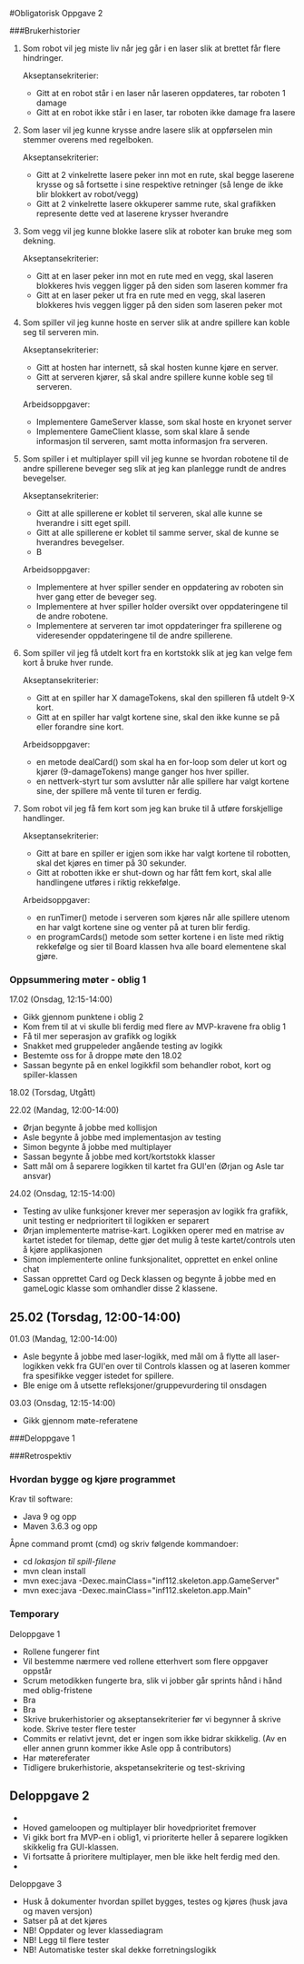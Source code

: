 #Obligatorisk Oppgave 2

###Brukerhistorier
1) Som robot vil jeg miste liv når jeg går i en laser slik at brettet får flere hindringer.
  
   Akseptansekriterier:
   - Gitt at en robot står i en laser når laseren oppdateres, tar roboten 1 damage
   - Gitt at en robot ikke står i en laser, tar roboten ikke damage fra lasere
    
2) Som laser vil jeg kunne krysse andre lasere slik at oppførselen min stemmer overens
med regelboken.
   
   Akseptansekriterier:
   - Gitt at 2 vinkelrette lasere peker inn mot en rute, skal begge
     laserene krysse og så fortsette i sine respektive retninger (så lenge de ikke blir blokkert av robot/vegg)
   - Gitt at 2 vinkelrette lasere okkuperer samme rute, skal grafikken
     represente dette ved at laserene krysser hverandre
     
3) Som vegg vil jeg kunne blokke lasere slik at roboter kan bruke meg som dekning.
   
   Akseptansekriterier:
   - Gitt at en laser peker inn mot en rute med en vegg, skal laseren
    blokkeres hvis veggen ligger på den siden som laseren kommer fra
   - Gitt at en laser peker ut fra en rute med en vegg, skal laseren
    blokkeres hvis veggen ligger på den siden som laseren peker mot

4) Som spiller vil jeg kunne hoste en server slik at andre spillere kan koble seg til serveren min.

    Akseptansekriterier:
    - Gitt at hosten har internett, så skal hosten kunne kjøre en server.
    - Gitt at serveren kjører, så skal andre spillere kunne koble seg til serveren.
    
    Arbeidsoppgaver:
    - Implementere GameServer klasse, som skal hoste en kryonet server
    - Implementere GameClient klasse, som skal klare å sende informasjon til serveren,
      samt motta informasjon fra serveren.
   
5) Som spiller i et multiplayer spill vil jeg kunne se hvordan robotene til de andre 
   spillerene beveger seg slik at jeg kan planlegge rundt de andres bevegelser.
   
   Akseptansekriterier:
   - Gitt at alle spillerene er koblet til serveren, skal alle kunne se hverandre i sitt eget spill.
   - Gitt at alle spillerene er koblet til samme server, skal de kunne se hverandres bevegelser.
   - B
   
   Arbeidsoppgaver:
   - Implementere at hver spiller sender en oppdatering av roboten sin hver gang etter de beveger seg.
   - Implementere at hver spiller holder oversikt over oppdateringene til de andre robotene.
   - Implementere at serveren tar imot oppdateringer fra spillerene og videresender oppdateringene
   til de andre spillerene.

6) Som spiller vil jeg få utdelt kort fra en kortstokk slik at jeg kan velge fem kort å bruke hver runde.

   Akseptansekriterier:
   - Gitt at en spiller har X damageTokens, skal den spilleren få
     utdelt 9-X kort.
   - Gitt at en spiller har valgt kortene sine, skal den ikke kunne
     se på eller forandre sine kort.

   Arbeidsoppgaver:
   - en metode dealCard() som skal ha en for-loop som deler ut kort og
     kjører (9-damageTokens) mange ganger hos hver spiller.
   - en nettverk-styrt tur som avslutter når alle spillere har valgt
     kortene sine, der spillere må vente til turen er ferdig.

7) Som robot vil jeg få fem kort som jeg kan bruke til å utføre
   forskjellige handlinger.

   Akseptansekriterier:
   - Gitt at bare en spiller er igjen som ikke har valgt kortene til
     robotten, skal det kjøres en timer på 30 sekunder.
   - Gitt at robotten ikke er shut-down og har fått fem kort, skal alle
     handlingene utføres i riktig rekkefølge.

   Arbeidsoppgaver:
   - en runTimer() metode i serveren som kjøres når alle spillere utenom
     en har valgt kortene sine og venter på at turen blir ferdig.
   - en programCards() metode som setter kortene i en liste med riktig
     rekkefølge og sier til Board klassen hva alle board elementene skal
     gjøre.
   
### Oppsummering møter - oblig 1

17.02 (Onsdag, 12:15-14:00)
- Gikk gjennom punktene i oblig 2
- Kom frem til at vi skulle bli ferdig med flere av
MVP-kravene fra oblig 1
- Få til mer seperasjon av grafikk og logikk
- Snakket med gruppeleder angående testing av logikk
- Bestemte oss for å droppe møte den 18.02
- Sassan begynte på en enkel logikkfil som behandler robot,
kort og spiller-klassen
  
18.02 (Torsdag, Utgått)

22.02 (Mandag, 12:00-14:00)
- Ørjan begynte å jobbe med kollisjon
- Asle begynte å jobbe med implementasjon av testing
- Simon begynte å jobbe med multiplayer
- Sassan begynte å jobbe med kort/kortstokk klasser
- Satt mål om å separere logikken til kartet fra GUI'en (Ørjan og Asle tar ansvar)

24.02 (Onsdag, 12:15-14:00)
- Testing av ulike funksjoner krever mer seperasjon av logikk fra grafikk,
unit testing er nedprioritert til logikken er separert
- Ørjan implementerte matrise-kart. Logikken operer med en matrise av kartet istedet for tilemap, dette
gjør det mulig å teste kartet/controls uten å kjøre applikasjonen
- Simon implementerte online funksjonalitet, opprettet en enkel online chat
- Sassan opprettet Card og Deck klassen og begynte å jobbe med en gameLogic klasse som
omhandler disse 2 klassene.

25.02 (Torsdag, 12:00-14:00)
- 

01.03 (Mandag, 12:00-14:00)
- Asle begynte å jobbe med laser-logikk, med mål om å flytte all laser-logikken vekk
fra GUI'en over til Controls klassen og at laseren kommer fra spesifikke vegger istedet for spillere.
- Ble enige om å utsette refleksjoner/gruppevurdering til onsdagen

03.03 (Onsdag, 12:15-14:00)
- Gikk gjennom møte-referatene 

###Deloppgave 1


###Retrospektiv


### Hvordan bygge og kjøre programmet
Krav til software:
- Java 9 og opp
- Maven 3.6.3 og opp

Åpne command promt (cmd) og skriv følgende kommandoer:
- cd *lokasjon til spill-filene*
- mvn clean install
- mvn exec:java -Dexec.mainClass="inf112.skeleton.app.GameServer"
- mvn exec:java -Dexec.mainClass="inf112.skeleton.app.Main"



### Temporary

Deloppgave 1

- Rollene fungerer fint
- Vil bestemme nærmere ved rollene etterhvert som flere oppgaver oppstår
- Scrum metodikken fungerte bra, slik vi jobber går sprints hånd i hånd med oblig-fristene
- Bra
- Bra
- Skrive brukerhistorier og akseptansekriterier før vi begynner å skrive kode. Skrive tester flere tester
- Commits er relativt jevnt, det er ingen som ikke bidrar skikkelig. (Av en eller annen grunn kommer ikke Asle opp å contributors)
- Har møtereferater
- Tidligere brukerhistorie, akspetansekriterie og test-skriving

Deloppgave 2
- 
- 
- Hoved gameloopen og multiplayer blir hovedprioritet fremover
- Vi gikk bort fra MVP-en i oblig1, vi prioriterte heller å separere logikken skikkelig fra GUI-klassen.
- Vi fortsatte å prioritere multiplayer, men ble ikke helt ferdig med den.
- 

Deloppgave 3
- Husk å dokumenter hvordan spillet bygges, testes og kjøres (husk java og maven versjon)
- Satser på at det kjøres
- NB! Oppdater og lever klassediagram
- NB! Legg til flere tester
- NB! Automatiske tester skal dekke forretningslogikk
